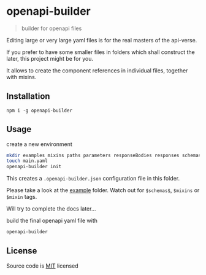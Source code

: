 # openapi-builder

> builder for openapi files

Editing large or very large yaml files is for the real masters of the api-verse.

If you prefer to have some smaller files in folders which shall construct the later,
this project might be for you.

It allows to create the component references in individual files, together with mixins.

## Installation

```
npm i -g openapi-builder
```

## Usage

create a new environment

```bash
mkdir examples mixins paths parameters responseBodies responses schemas securitySchemes
touch main.yaml
openapi-builder init
```

This creates a `.openapi-builder.json` configuration file in this folder.

Please take a look at the [example](./example) folder. Watch out for `$schemas$`, `$mixins` or `$mixin` tags.

Will try to complete the docs later...

build the final openapi yaml file with

```bash
openapi-builder
```

## License

Source code is [MIT](./LICENSE) licensed
